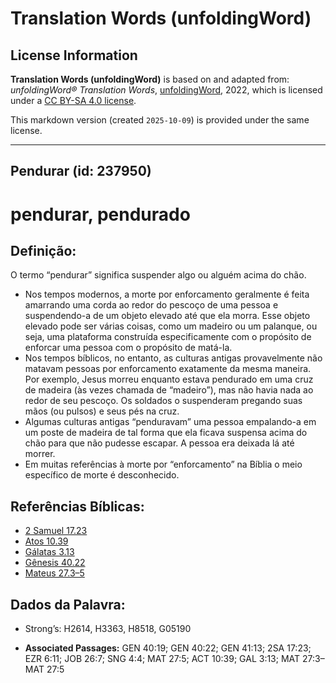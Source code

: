 # Translation Words (unfoldingWord)

## License Information

**Translation Words (unfoldingWord)** is based on and adapted from: _unfoldingWord® Translation Words_, [unfoldingWord](https://unfoldingword.org/utw), 2022, which is licensed under a [CC BY-SA 4.0 license](https://creativecommons.org/licenses/by-sa/4.0/legalcode.en).

This markdown version (created `2025-10-09`) is provided under the same license.



--------------------------------

## Pendurar (id: 237950)

pendurar, pendurado
===================

Definição:
----------

O termo “pendurar” significa suspender algo ou alguém acima do chão.

* Nos tempos modernos, a morte por enforcamento geralmente é feita amarrando uma corda ao redor do pescoço de uma pessoa e suspendendo\-a de um objeto elevado até que ela morra. Esse objeto elevado pode ser várias coisas, como um madeiro ou um palanque, ou seja, uma plataforma construída especificamente com o propósito de enforcar uma pessoa com o propósito de matá\-la.
* Nos tempos bíblicos, no entanto, as culturas antigas provavelmente não matavam pessoas por enforcamento exatamente da mesma maneira. Por exemplo, Jesus morreu enquanto estava pendurado em uma cruz de madeira (às vezes chamada de “madeiro”), mas não havia nada ao redor de seu pescoço. Os soldados o suspenderam pregando suas mãos (ou pulsos) e seus pés na cruz.
* Algumas culturas antigas “penduravam” uma pessoa empalando\-a em um poste de madeira de tal forma que ela ficava suspensa acima do chão para que não pudesse escapar. A pessoa era deixada lá até morrer.
* Em muitas referências à morte por “enforcamento” na Bíblia o meio específico de morte é desconhecido.

Referências Bíblicas:
---------------------

* [2 Samuel 17\.23](https://ref.ly/2Sam17:23)
* [Atos 10\.39](https://ref.ly/Acts10:39)
* [Gálatas 3\.13](https://ref.ly/Gal3:13)
* [Gênesis 40\.22](https://ref.ly/Gen40:22)
* [Mateus 27\.3–5](https://ref.ly/Matt27:3-Matt27:5)

Dados da Palavra:
-----------------

* Strong’s: H2614, H3363, H8518, G05190

* **Associated Passages:** GEN 40:19; GEN 40:22; GEN 41:13; 2SA 17:23; EZR 6:11; JOB 26:7; SNG 4:4; MAT 27:5; ACT 10:39; GAL 3:13; MAT 27:3–MAT 27:5

